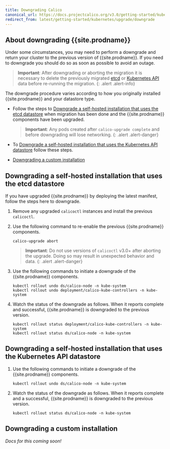 ```yaml
---
title: Downgrading Calico
canonical_url: https://docs.projectcalico.org/v3.0/getting-started/kubernetes/upgrade/downgrade
redirect_from: latest/getting-started/kubernetes/upgrade/downgrade
---
```


## About downgrading {{site.prodname}}

Under some circumstances, you may need to perform a downgrade and return your
cluster to the previous version of {{site.prodname}}. If you need to downgrade
you should do so as soon as possible to avoid an outage.

> **Important**: After downgrading or aborting the migration it is necessary
> to delete the previously migrated
> [etcd](delete#deleting-calico-data-from-etcdv2-after-a-successful-migration-and-upgrade)
> or [Kubernetes API](delete#deleting-calico-data-from-the-kubernetes-api-datastore-after-a-downgrade)
> data before re-running the migration.
{: .alert .alert-info}

The downgrade procedure varies according to how you originally installed
{{site.prodname}} and your datastore type.

- Follow the steps to [Downgrade a self-hosted installation that uses the etcd
  datastore](#downgrading-a-self-hosted-installation-that-uses-the-etcd-datastore)
  when migration has been done and the {{site.prodname}} components have been
  upgraded.
  > **Important**: Any pods created after `calico-upgrade complete` and
  > before downgrading will lose networking.
  {: .alert .alert-danger}

- To [Downgrade a self-hosted installation that uses the
  Kubernetes API datastore](#downgrading-a-self-hosted-installation-that-uses-the-kubernetes-api-datastore)
  follow these steps.


- [Downgrading a custom installation](#downgrading-a-custom-installation)

## Downgrading a self-hosted installation that uses the etcd datastore

If you have upgraded {{site.prodname}} by deploying the latest manifest,
follow the steps here to downgrade.

1. Remove any upgraded `calicoctl` instances and install the previous `calicoctl`.

1. Use the following command to re-enable the previous {{site.prodname}} components.

   ```
   calico-upgrade abort
   ```
   > **Important**: Do not use versions of `calicoctl` v3.0+ after aborting the upgrade.
   > Doing so may result in unexpected behavior and data.
   {: .alert .alert-danger}

1. Use the following commands to initiate a downgrade of the {{site.prodname}} components.

   ```
   kubectl rollout undo ds/calico-node -n kube-system
   kubectl rollout undo deployment/calico-kube-controllers -n kube-system
   ```

1. Watch the status of the downgrade as follows. When it reports complete and
   successful, {{site.prodname}} is downgraded to the previous version.

   ```
   kubectl rollout status deployment/calico-kube-controllers -n kube-system
   kubectl rollout status ds/calico-node -n kube-system
   ```

## Downgrading a self-hosted installation that uses the Kubernetes API datastore

1. Use the following commands to initiate a downgrade of the {{site.prodname}} components.

   ```
   kubectl rollout undo ds/calico-node -n kube-system
   ```

1. Watch the status of the downgrade as follows. When it reports complete and
   a successful, {{site.prodname}} is downgraded to the previous version.

   ```
   kubectl rollout status ds/calico-node -n kube-system
   ```

## Downgrading a custom installation

_Docs for this coming soon!_

